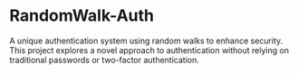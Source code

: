 # RandomWalk-Auth
A unique authentication system using random walks to enhance security. This project explores a novel approach to authentication without relying on traditional passwords or two-factor authentication.
